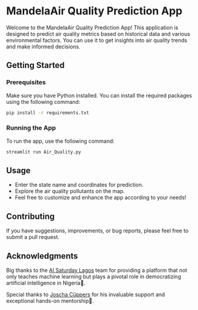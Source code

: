 # MandelaAir Quality Prediction App

Welcome to the MandelaAir Quality Prediction App! This application is designed to predict air quality metrics based on historical data and various environmental factors. You can use it to get insights into air quality trends and make informed decisions.

## Getting Started

### Prerequisites
Make sure you have Python installed. You can install the required packages using the following command:

```bash
pip install -r requirements.txt
```

### Running the App
To run the app, use the following command:
```bash
streamlit run Air_Quality.py
```
## Usage
- Enter the state name and coordinates for prediction.
- Explore the air quality pollutants on the map.
- Feel free to customize and enhance the app according to your needs!

## Contributing
If you have suggestions, improvements, or bug reports, please feel free to submit a pull request.

## Acknowledgments
Big thanks to the [AI Saturday Lagos](https://github.com/AISaturdaysLagos) team for providing a platform that not only teaches machine learning but plays a pivotal role in democratizing artificial intelligence in Nigeria🙌.

Special thanks to [Joscha Cüppers](https://www.linkedin.com/in/joscha-c%C3%BCppers-33aa13244/) for his invaluable support and exceptional hands-on mentorship🙌.

